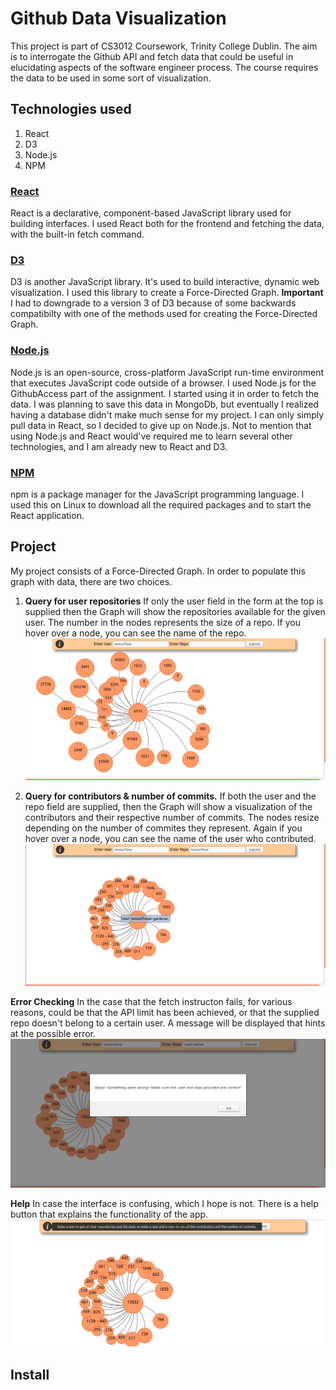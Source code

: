 # Github Data Visualization
This project is part of CS3012 Coursework, Trinity College Dublin.
The aim is to interrogate the Github API and fetch data that could be useful in elucidating aspects of the software engineer process. The course requires the data to be used in some sort of visualization.

## Technologies used
1. React
2. D3
3. Node.js
4. NPM

### [React](https://reactjs.org/)
React is a declarative, component-based JavaScript library used for building interfaces.
I used React both for the frontend and fetching the data, with the built-in fetch command.

### [D3](https://d3js.org/)
D3 is another JavaScript library. It's used to build interactive, dynamic web visualization.
I used this library to create a Force-Directed Graph.
**Important** I had to downgrade to a version 3 of D3 because of some backwards compatibilty with one of the methods used for creating the Force-Directed Graph.

### [Node.js](https://nodejs.org/en/)
Node.js is an open-source, cross-platform JavaScript run-time environment that executes JavaScript code outside of a browser.
I used Node.js for the GithubAccess part of the assignment. I started using it in order to fetch the data. I was planning to save this data in MongoDb, but eventually I realized having a database didn't make much sense for my project. I can only simply pull data in React, so I decided to give up on Node.js. Not to mention that using Node.js and React would've required me to learn several other technologies, and I am already new to React and D3.

### [NPM](https://www.npmjs.com/)
npm is a package manager for the JavaScript programming language. I used this on Linux to download all the required packages and to start the React application.

## Project
My project consists of a Force-Directed Graph. In order to populate this graph with data, there are two choices.
1. **Query for user repositories**
If only the user field in the form at the top is supplied then the Graph will show the repositories available for the given user.
The number in the nodes represents the size of a repo. If you hover over a node, you can see the name of the repo.
![](show-user.png)

2. **Query for contributors & number of commits.**
If both the user and the repo field are supplied, then the Graph will show a visualization of the contributors and their respective number of commits. The nodes resize depending on the number of commites they represent. Again if you hover over a node, you can see the name of the user who contributed.
![](contributors.png)

**Error Checking**
In the case that the fetch instructon fails, for various reasons, could be that the API limit has been achieved, or that the supplied repo doesn't belong to a certain user. A message will be displayed that hints at the possible error.
![](error.png)

**Help**
In case the interface is confusing, which I hope is not. There is a help button that explains the functionality of the app.
![](help.png)
## Install
